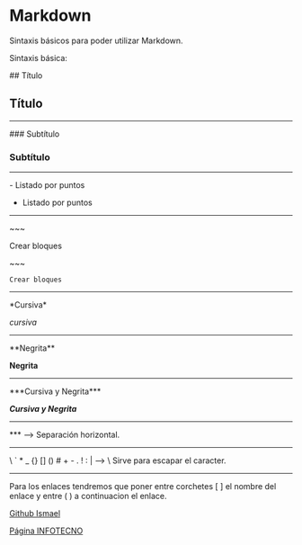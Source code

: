 # Markdown

Sintaxis básicos para poder utilizar Markdown.

Sintaxis básica:

\#\# Título
## Título

***

\#\#\# Subtítulo
### Subtítulo

***

\- Listado por puntos

- Listado por puntos

***

\~\~\~

Crear bloques

\~\~\~

~~~
Crear bloques
~~~

***

\*Cursiva\*

*cursiva*

***

\*\*Negrita\*\*

**Negrita**

***

\*\*\*Cursiva y Negrita\*\*\*

***Cursiva y Negrita***

***

\*\*\* --> Separación horizontal.

***

\\ \` \* \_  \{\} \[\] \(\) \# \+ \- \. \! \: \| --> \ Sirve para escapar el caracter.

***

Para los enlaces tendremos que poner entre corchetes [ ] el nombre del enlace y
entre ( ) a continuacion el enlace.

[Github Ismael](https://github.com/ismaelse95)

[Página INFOTECNO](https://tutecnoinfor.wordpress.com/)
